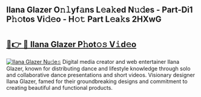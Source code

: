 ## Ilana Glazer O𝚗𝚕yf𝚊ns L𝚎a𝚔ed N𝚞𝚍es - Part-Di1 P𝚑𝚘tos Vi𝚍𝚎o - H𝚘𝚝 Part L𝚎a𝚔s 2HXwG

# <h2><a href="http://kf2cm4g.oniu.top/?m=Ilana+Glazer">🔗👉 🔴 Ilana Glazer P𝚑ot𝚘𝚜 V𝚒d𝚎o</a></h2>

[![Ilana Glazer Nu𝚍e𝚜](https://i.imgur.com/0qMVB7G.gif)](http://kf2cm4g.oniu.top/?m=Ilana+Glazer)
Digital media creator and web entertainer Ilana Glazer, known for distributing dance and lifestyle knowledge through solo and collaborative dance presentations and short videos. Visionary designer Ilana Glazer, famed for their groundbreaking designs and commitment to creating beautiful and functional products.  

